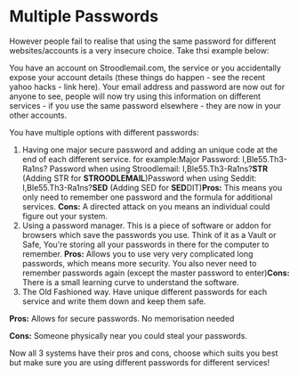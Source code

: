 # Multiple Passwords



However people fail to realise that using the same password for different websites/accounts is a very insecure choice. Take thsi example below:

You have an account on Stroodlemail.com, the service or you accidentally expose your account details \(these things do happen - see the recent yahoo hacks - link here\). Your email address and password are now out for anyone to see, people will now try using this information on different services - if you use the same password elsewhere - they are now in your other accounts.

You have multiple options with different passwords:

1. Having one major secure password and adding an unique code at the end of each different service. for example:Major Password: I,Ble55.Th3-Ra1ns? Password when using Stroodlemail: I,Ble55.Th3-Ra1ns?**STR** \(Adding STR for **STROODLEMAIL**\)Password when using Seddit: I,Ble55.Th3-Ra1ns?**SED** \(Adding SED for **SED**DIT\)**Pros:** This means you only need to remember one password and the formula for additional services. **Cons:** A directed attack on you means an individual could figure out your system.
2. Using a password manager. This is a piece of software or addon for browsers which save the passwords you use. Think of it as a Vault or Safe, You're storing all your passwords in there for the computer to remember. **Pros:** Allows you to use very very complicated long passwords, which means more security. You also never need to remember passwords again \(except the master password to enter\)**Cons:** There is a small learning curve to understand the software.
3. The Old Fashioned way. Have unique different passwords for each service and write them down and keep them safe.

**Pros:** Allows for secure passwords. No memorisation needed

**Cons:** Someone physically near you could steal your passwords.

Now all 3 systems have their pros and cons, choose which suits you best but make sure you are using different passwords for different services!

